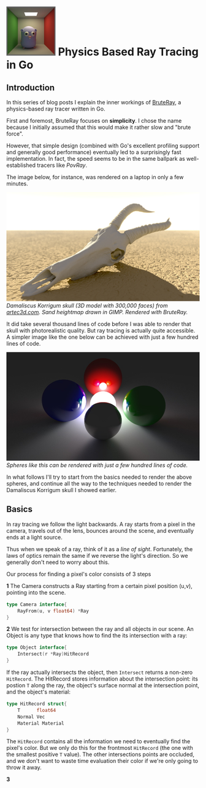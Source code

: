 # ![Phyics based ray tracing in golang (go)](mascot.png) Physics Based Ray Tracing in Go


## Introduction

In this series of blog posts I explain the inner workings of [BruteRay](http://github.com/barnex/bruteray), a physics-based ray tracer written in Go.

First and foremost, BruteRay focuses on **simplicity**. I chose the name because I initially assumed that this would make it rather slow and "brute force".

However, that simple design (combined with Go's excellent profiling support and generally good performance) eventually led to a surprisingly fast implementation. In fact, the speed seems to be in the same  ballpark as  well-established tracers like _PovRay_.

The image below, for instance, was rendered on a laptop in only a few minutes.

![Damaliscus Korrigum skull ray traced in golang](damaliscus.jpg) 
*Damaliscus Korrigum skull (3D model with 300,000 faces) from [artec3d.com](http://www.artec3d.com). Sand heightmap drawn in GIMP. Rendered with BruteRay.*

It did take several thousand lines of code before I was able to render that skull with photorealistic quality. But ray tracing is actually quite accessible. A simpler image like the one below can be achieved with just a few hundred lines of code.

![Spheres rendered with raytracing in golang go](by-the-campfire.jpg)
*Spheres like this can be rendered with just a few hundred lines of code.*

In what follows I'll try to start from the basics needed to render the above spheres, and continue all the way to the techniques needed to render the Damaliscus Korrigum skull I showed earlier.

## Basics


In ray tracing we follow the light backwards. A ray starts from a pixel in the camera, travels out of the lens, bounces around the scene, and eventually ends at a light source. 

Thus when we speak of a ray, think of it as a _line of sight_. Fortunately, the laws of optics remain the same if we reverse the light's direction. So we generally don't need to worry about this.

Our process for finding a pixel's color consists of 3 steps

**1** The Camera constructs a Ray starting from a certain pixel position (u,v), pointing into the scene. 

```go
type Camera interface{
	RayFrom(u, v float64) *Ray
}
```

**2** We test for intersection between the ray and all objects in our scene. An Object is any type that knows how to find the its intersection with a ray:

```go
type Object interface{
	Intersect(r *Ray)HitRecord
}
```
If the ray actually intersects the object, then `Intersect` returns a non-zero `HitRecord`. The HitRecord stores information about the intersection point: its postion `T` along the ray, the object's surface normal at the intersection point, and the object's material:

```go
type HitRecord struct{
	T      float64
	Normal Vec
	Material Material
}
```

The `HitRecord` contains all the information we need to eventually find the pixel's color. But we only do this for the frontmost `HitRecord` (the one with the smallest positive `T` value). The other intersections points are occluded, and we don't want to waste time evaluation their color if we're only going to throw it away.

**3**
